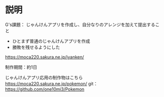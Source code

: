 # 説明
G's課題：
じゃんけんアプリを作成し、自分なりのアレンジを加えて提出すること  


* ひとまず普通のじゃんけんアプリを作成
* 勝敗を残せるようにした


https://moca220.sakura.ne.jp/jyanken/

制作期間：約1日  


じゃんけんアプリ応用の制作物はこちら
https://moca220.sakura.ne.jp/pokemon/
git：https://github.com/one10mi3/Pokemon
